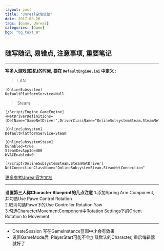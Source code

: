 ```yaml
---
layout: post
title: "Unreal杂烩总结"
date: 2017-08-26
tags: [Game, Unreal]
categories: [Game]
bgp: "bg_text_9"
---
```


## 随写随记, 易错点, 注意事项, 重要笔记

---

**写多人游戏(联机)的时候, 要在 `DefaultEngine.ini` 中定义 :**  

> LAN

```
[OnlineSubsystem]
DefaultPlatformService=Null
```

> Steam

```
[/Script/Engine.GameEngine]
+NetDriverDefinitions=(DefName="GameNetDriver",DriverClassName="OnlineSubsystemSteam.SteamNetDriver",DriverClassNameFallback="OnlineSubsystemUtils.IpNetDriver")

[OnlineSubsystem]
DefaultPlatformService=Steam

[OnlineSubsystemSteam]
bEnabled=true
SteamDevAppId=480
bVACEnabled=0

[/Script/OnlineSubsystemSteam.SteamNetDriver]
NetConnectionClassName="OnlineSubsystemSteam.SteamNetConnection"
```
[更多参考Unreal官方文档](https://docs.unrealengine.com/latest/CHN/Programming/Online/Steam/index.html)

---

**设置第三人称Character Blueprint的几点注意**
1.添加Spring Arm Component, 并勾选Use Pawn Control Rotation   
2.取消勾选Pawn下的Use Controller Rotation Yaw   
3.勾选CharacterMovementComponent中Rotation Settings下的Orient Rotation to Movement   

---

* CreateSession 写在GameInstance蓝图中才会有效果
* 设置GameMode后, PlayerStart可能不会加载默认的Character, 重启编辑器就好了
